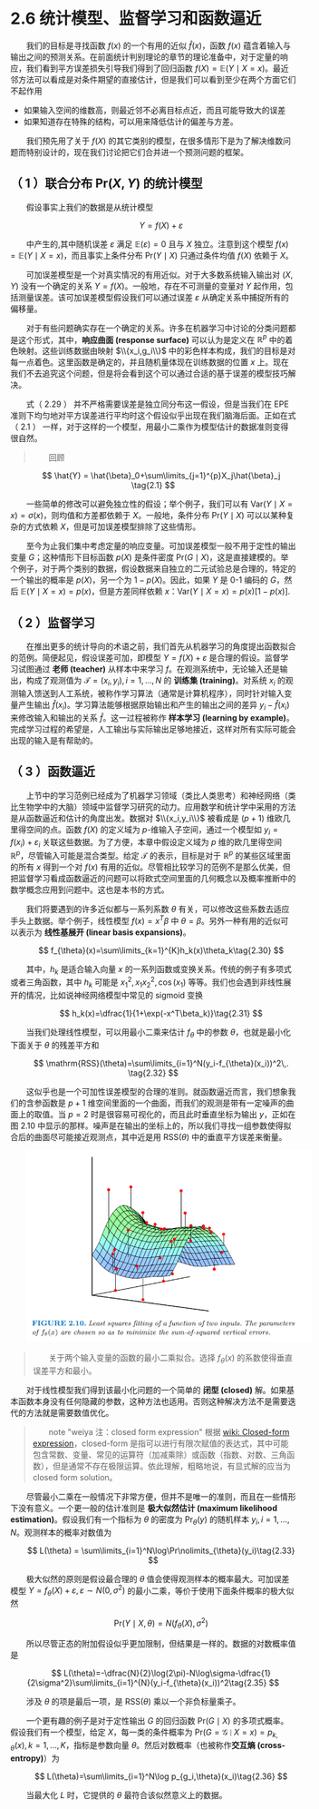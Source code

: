 # 2.6 统计模型、监督学习和函数逼近

<style>p{text-indent:2em;2}</style>


我们的目标是寻找函数 $f(x)$ 的一个有用的近似 $\hat{f}(x)$，函数 $f(x)$ 蕴含着输入与输出之间的预测关系。在前面统计判别理论的章节的理论准备中，对于定量的响应，我们看到平方误差损失引导我们得到了回归函数 $f(X)=\mathbb{E}(Y\mid X=x)$。最近邻方法可以看成是对条件期望的直接估计，但是我们可以看到至少在两个方面它们不起作用

- 如果输入空间的维数高，则最近邻不必离目标点近，而且可能导致大的误差
- 如果知道存在特殊的结构，可以用来降低估计的偏差与方差。

我们预先用了关于 $f(X)$ 的其它类别的模型，在很多情形下是为了解决维数问题而特别设计的，现在我们讨论把它们合并进一个预测问题的框架。

## （ 1 ）联合分布 $\mathrm{Pr}(X,Y)$ 的统计模型

假设事实上我们的数据是从统计模型


$$
Y=f(X)+\varepsilon\tag{2.29}
$$

中产生的,其中随机误差 $\varepsilon$ 满足 $\mathbb{E}(\varepsilon)=0$ 且与 $X$ 独立。注意到这个模型 $f(x)=\mathbb{E}(Y\mid X=x)$，而且事实上条件分布 $\mathrm{Pr}(Y\mid X)$ 只通过条件均值 $f(X)$ 依赖于 $X$。

可加误差模型是一个对真实情况的有用近似。对于大多数系统输入输出对 $(X,Y)$ 没有一个确定的关系 $Y=f(X)$。一般地，存在不可测量的变量对 $Y$ 起作用，包括测量误差。该可加误差模型假设我们可以通过误差 $\varepsilon$ 从确定关系中捕捉所有的偏移量。

对于有些问题确实存在一个确定的关系。许多在机器学习中讨论的分类问题都是这个形式，其中，**响应曲面 (response surface)** 可以认为是定义在 $\mathbb{R}^p$ 中的着色映射。这些训练数据由映射 $\\{x_i,g_i\\}$ 中的彩色样本构成，我们的目标是对每一点着色。这里函数是确定的，并且随机量体现在训练数据的位置 $x$ 上。现在我们不去追究这个问题，但是将会看到这个可以通过合适的基于误差的模型技巧解决。

式（ 2.29 ） 并不严格需要误差是独立同分布这一假设，但是当我们在 EPE 准则下均匀地对平方误差进行平均时这个假设似乎出现在我们脑海后面。正如在式（ 2.1 ） 一样，对于这样的一个模型，用最小二乘作为模型估计的数据准则变得很自然。

> 回顾
    
$$
\hat{Y} = \hat{\beta}_0+\sum\limits_{j=1}^{p}X_j\hat{\beta}_j
\tag{2.1}  
$$

一些简单的修改可以避免独立性的假设；举个例子，我们可以有 $\mathrm{Var}(Y\mid X=x)=\sigma(x)$，则均值和方差都依赖于 $X$。一般地，条件分布 $\mathrm{Pr}(Y\mid X)$ 可以以某种复杂的方式依赖 $X$，但是可加误差模型排除了这些情形。

至今为止我们集中考虑定量的响应变量。可加误差模型一般不用于定性的输出变量 $G$；这种情形下目标函数 $p(X)$ 是条件密度 $\mathrm{Pr}(G\mid X)$，这是直接建模的。举个例子，对于两个类别的数据，假设数据来自独立的二元试验总是合理的，特定的一个输出的概率是 $p(X)$，另一个为 $1-p(X)$。因此，如果 $Y$ 是 $0$-$1$ 编码的 $G$，然后 $\mathbb{E}(Y\mid X=x)=p(x)$，但是方差同样依赖 $x$：$\mathrm{Var}(Y\mid X=x)=p(x)[1-p(x)]$.

## （ 2 ）监督学习

在推出更多的统计导向的术语之前，我们首先从机器学习的角度提出函数拟合的范例。简便起见，假设误差可加，即模型 $Y=f(X)+\varepsilon$ 是合理的假设。监督学习试图通过 **老师 (teacher)** 从样本中来学习 $f$。在观测系统中，无论输入还是输出，构成了观测值为 ${\mathcal T}=(x_i,y_i),i=1,\ldots,N$ 的 **训练集 (training)**。对系统 $x_i$ 的观测输入馈送到人工系统，被称作学习算法（通常是计算机程序），同时针对输入变量产生输出 $\hat{f}(x_i)$。学习算法能够根据原始输出和产生的输出之间的差异 $y_i-\hat{f}(x_i)$ 来修改输入和输出的关系 $\hat{f}$。这一过程被称作 **样本学习 (learning by example)**。完成学习过程的希望是，人工输出与实际输出足够地接近，这样对所有实际可能会出现的输入是有帮助的。

## （ 3 ）函数逼近

上节中的学习范例已经成为了机器学习领域（类比人类思考）和神经网络（类比生物学中的大脑）领域中监督学习研究的动力。应用数学和统计学中采用的方法是从函数逼近和估计的角度出发。数据对 $\\{x_i,y_i\\}$ 被看成是 $(p+1)$ 维欧几里得空间的点。函数 $f(X)$ 的定义域为 $p$-维输入子空间，通过一个模型如 $y_i=f(x_i)+\varepsilon_i$ 关联这些数据。为了方便，本章中假设定义域为 $p$ 维的欧几里得空间 $\mathbb{R}^p$，尽管输入可能是混合类型。给定 $\mathcal T$ 的表示，目标是对于 $\mathbb{R}^p$ 的某些区域里面的所有 $x$ 得到一个对 $f(x)$ 有用的近似。尽管相比较学习的范例不是那么优美，但把监督学习看成函数逼近的问题可以将欧式空间里面的几何概念以及概率推断中的数学概念应用到问题中。这也是本书的方式。

我们将要遇到的许多近似都与一系列系数 $\theta$ 有关，可以修改这些系数去适应手头上数据。举个例子，线性模型 $f(x)=x^T\beta$ 中 $\theta=\beta$。另外一种有用的近似可以表示为 **线性基展开 (linear basis expansions)**。


$$
f_{\theta}(x)=\sum\limits_{k=1}^{K}h_k(x)\theta_k\tag{2.30}
$$

其中，$h_k$ 是适合输入向量 $x$ 的一系列函数或变换关系。传统的例子有多项式或者三角函数，其中 $h_k$ 可能是 $x_1^2,x_1x_2^2,\cos(x_1)$ 等等。我们也会遇到非线性展开的情况，比如说神经网络模型中常见的 sigmoid 变换


$$
h_k(x)=\dfrac{1}{1+\exp(-x^T\beta_k)}\tag{2.31}
$$

当我们处理线性模型，可以用最小二乘来估计 $f_{\theta}$ 中的参数 $\theta$，也就是最小化下面关于 $\theta$ 的残差平方和

$$
\mathrm{RSS}(\theta)=\sum\limits_{i=1}^N(y_i-f_{\theta}(x_i))^2\,.
\tag{2.32}
$$

这似乎也是一个可加性误差模型的合理的准则。就函数逼近而言，我们想象我们的含参函数是 $p+1$ 维空间里面的一个曲面，而我们的观测是带有一定噪声的曲面上的取值。当 $p=2$ 时是很容易可视化的，而且此时垂直坐标为输出 $y$，正如在图 2.10 中显示的那样。噪声是在输出的坐标上的，所以我们寻找一组参数使得拟合后的曲面尽可能接近观测点，其中近是用 $\mathrm{RSS}(\theta)$ 中的垂直平方误差来衡量。

![](../img/02/fig2.10.png)

> 关于两个输入变量的函数的最小二乘拟合。选择 $f_{\theta}(x)$ 的系数使得垂直误差平方和最小。

对于线性模型我们得到该最小化问题的一个简单的 **闭型 (closed)** 解。如果基本函数本身没有任何隐藏的参数，这种方法也适用。否则这种解决方法不是需要迭代的方法就是需要数值优化。

> note "weiya 注：closed form expression"
    根据 [wiki: Closed-form expression](https://en.wikipedia.org/wiki/Closed-form_expression)，closed-form 是指可以进行有限次赋值的表达式，其中可能包含常数、变量、常见的运算符（加减乘除）或函数（指数、对数、三角函数），但是通常不存在极限运算。依此理解，粗略地说，有显式解的应当为 closed form solution。

尽管最小二乘在一般情况下非常方便，但并不是唯一的准则，而且在一些情形下没有意义。一个更一般的估计准则是 **极大似然估计 (maximum likelihood estimation)**。假设我们有一个指标为 $\theta$ 的密度为 $\Pr_{\theta}(y)$ 的随机样本 $y_i,i=1,\ldots,N$。观测样本的概率对数值为

$$
L(\theta) = \sum\limits_{i=1}^N\log\Pr\nolimits_{\theta}(y_i)\tag{2.33}
$$

极大似然的原则是假设最合理的 $\theta$ 值会使得观测样本的概率最大。可加误差模型 $Y=f_{\theta}(X)+\varepsilon, \varepsilon \sim N(0,\sigma^2)$ 的最小二乘，等价于使用下面条件概率的极大似然

$$
\begin{equation}
\mathrm{Pr}(Y\mid X,\theta) = N(f_{\theta}(X),\sigma^2)\tag{2.34}
\end{equation}
$$

所以尽管正态的附加假设似乎更加限制，但结果是一样的。数据的对数概率值是

$$
L(\theta)=-\dfrac{N}{2}\log(2\pi)-N\log\sigma-\dfrac{1}{2\sigma^2}\sum\limits_{i=1}^{N}(y_i-f_{\theta}(x_i))^2\tag{2.35}
$$

涉及 $\theta$ 的项是最后一项，是 $\mathrm{RSS}(\theta)$ 乘以一个非负标量乘子。

一个更有趣的例子是对于定性输出 $G$ 的回归函数 $\mathrm{Pr}(G\mid X)$ 的多项式概率。假设我们有一个模型，给定 $X$，每一类的条件概率为 $\mathrm{Pr}(G=\mathcal {G}\mid X=x)=p_{k,\theta}(x),k=1,\ldots,K$，指标是参数向量 $\theta$。然后对数概率（也被称作**交互熵 (cross-entropy)**）为

$$
L(\theta)=\sum\limits_{i=1}^N\log p_{g_i,\theta}(x_i)\tag{2.36}
$$

当最大化 $L$ 时，它提供的 $\theta$ 最符合该似然意义上的数据。